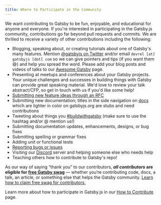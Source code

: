 ```yaml
---
title: Where to Participate in the Community
---
```


We want contributing to Gatsby to be fun, enjoyable, and educational for anyone and everyone. If you're interested in participating in the Gatsby.js community, contributions go far beyond pull requests and commits. We are thrilled to receive a variety of other contributions including the following:

- Blogging, speaking about, or creating tutorials about one of Gatsby's many features. Mention [@gatsbyjs on Twitter](https://twitter.com/gatsbyjs) and/or email `devrel [at] gatsbyjs [dot] com` so we can give pointers and tips (if you want them 😄) and help you spread the word. Please add your blog posts and videos of talks to our [Awesome Gatsby](/docs/awesome-gatsby-resources/) page.
- Presenting at meetups and conferences about your Gatsby projects. Your unique challenges and successes in building things with Gatsby can provide great speaking material. We'd love to review your talk abstract/CFP, so get in touch with us if you'd like some help!
- [Submitting new feature ideas through an RFC](/blog/2018-04-06-introducing-gatsby-rfc-process/)
- Submitting new documentation; titles in the side navigation on [docs](/docs) which are lighter in color on gatsbyjs.org are stubs and need contributions
- Tweeting about things you [#buildwithgatsby](https://twitter.com/search?q=%23buildwithgatsby) (make sure to use the hashtag and/or @ mention us!)
- Submitting documentation updates, enhancements, designs, or bug fixes
- Submitting spelling or grammar fixes
- Adding unit or functional tests
- [Reporting bugs or issues](/contributing/how-to-file-an-issue/)
- Visiting our [Discord](https://gatsby.dev/discord) server and helping someone else who needs help
- Teaching others how to contribute to Gatsby's repo!

As our way of saying “thank you” to our contributors, **_all contributors_ are eligible for [free Gatsby swag](/contributing/contributor-swag/)** — whether you’re contributing code, docs, a talk, an article, or something else that helps the Gatsby community. [Learn how to claim free swag for contributors.](/contributing/contributor-swag/)

Learn more about how to participate in Gatsby.js in our [How to Contribute](/contributing/how-to-contribute/) page.
